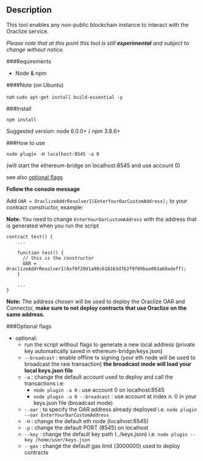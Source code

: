 ## Description
This tool enables any non-public blockchain instance to interact with the Oraclize service.

_Please note that at this point this tool is still **experimental** and subject to change without notice._

###Requirements
- Node & npm

####Note
(on Ubuntu)

run `sudo apt-get install build-essential -y`

###Install
```
npm install
```

Suggested version: node 6.0.0+ / npm 3.8.6+

###How to use
```
node plugin -H localhost:8545 -a 0
```
(will start the ethereum-bridge on localhost:8545 and use account 0)

see also [optional flags](#optional-flags)

**Follow the console message**

Add `OAR = OraclizeAddrResolverI(EnterYourOarCustomAddress);` to your contract constructor, example:

**Note:** You need to change `EnterYourOarCustomAddress` with the address that is generated when you run the script
```
contract test() {
    ...
    
    function test() {
      // this is the constructor
      OAR = OraclizeAddrResolverI(0xf0f20d1a90c618163d762f9f09baa003a60adeff);
    }
  
    ...
}
```

**Note:** The address chosen will be used to deploy the Oraclize OAR and Connector, **make sure to not deploy contracts that use Oraclize on the same address.**

###Optional flags

* optional:
  * run the script without flags to generate a new local address (private key automatically saved in ethereum-bridge/keys.json)
  * `--broadcast` : enable offline tx signing (your eth node will be used to broadcast the raw transaction) **the broadcast mode will load your local keys.json file**
  * `-a` : change the default account used to deploy and call the transactions i.e:
    * `node plugin -a 0` : use account 0 on localhost:8545
    * `node plugin -a 0 --broadcast` : use account at index n. 0 in your keys.json file (broadcast mode)
  * `--oar` : to specify the OAR address already deployed i.e. `node plugin --oar EnterYourOarCustomAddress`
  * `-H` : change the default eth node (localhost:8545)
  * `-p` : change the default PORT (8545) on localhost
  * `--key` : change the default key path (../keys.json) i.e. `node plugin --key /home/user/keys.json` 
  * `--gas` : change the default gas limit (3000000) used to deploy contracts
